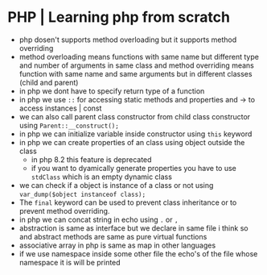 # PHP | Learning php from scratch

* php dosen't supports method overloading but it supports method overriding
* method overloading means functions with same name but different type and number of arguments in same class and 
  method overriding means function with same name and same arguments but in different classes (child and parent)
* in php we dont have to specify return type of a function
* in php we use `::` for accessing static methods and properties and -> to access instances | const
* we can also call parent class constructor from child class constructor using `Parent::__construct();`
* in php we can initialize variable inside constructor using `this` keyword
* in php we can create properties of an class using object outside the class
  * in php 8.2 this feature is deprecated
  * if you want to dyamically generate properties you have to use `stdClass` which is an empty dynamic class
* we can check if a object is instance of a class or not using `var_dump($object instanceof class);`
* The `final` keyword can be used to prevent class inheritance or to prevent method overriding.
* in php we can concat string in echo using `.` or `,`
* abstraction is same as interface but we declare in same file i think so and abstract methods are same as pure virtual functions
* associative array in php is same as map in other languages
* if we use namespace inside some other file the echo's of the file whose namespace it is will be printed

